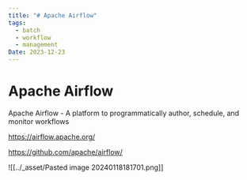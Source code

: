 ```yaml
---
title: "# Apache Airflow"
tags:
  - batch
  - workflow
  - management
Date: 2023-12-23
---
```


# Apache Airflow 

Apache Airflow - A platform to programmatically author, schedule, and monitor workflows

https://airflow.apache.org/

https://github.com/apache/airflow/


![[../_asset/Pasted image 20240118181701.png]]
